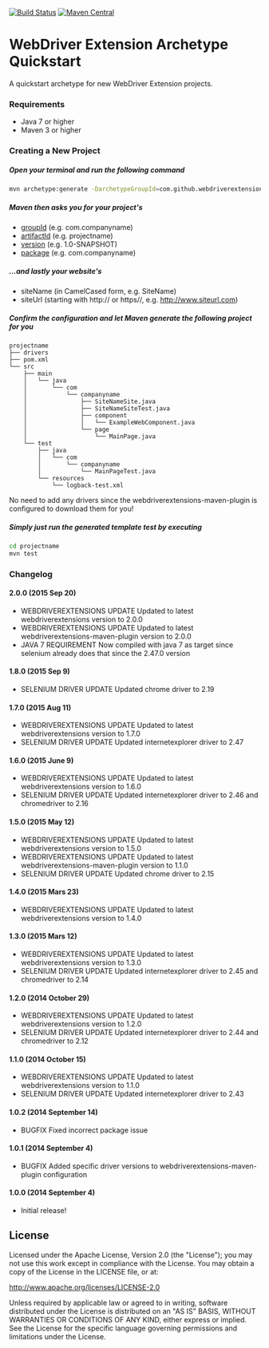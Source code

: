 [![Build Status](https://travis-ci.org/webdriverextensions/webdriverextensions-archetype-quickstart.svg?branch=master)](https://travis-ci.org/webdriverextensions/webdriverextensions-archetype-quickstart)
[![Maven Central](https://img.shields.io/maven-central/v/com.github.webdriverextensions/webdriverextensions-archetype-quickstart.svg)](http://search.maven.org/#search%7Cga%7C1%7Cg%3Acom.github.webdriverextensions)

WebDriver Extension Archetype Quickstart
===================

A quickstart archetype for new WebDriver Extension projects.

### Requirements
- Java 7 or higher
- Maven 3 or higher

### Creating a New Project
##### Open your terminal and run the following command
```sh
mvn archetype:generate -DarchetypeGroupId=com.github.webdriverextensions -DarchetypeArtifactId=webdriverextensions-archetype-quickstart
```

##### Maven then asks you for your project's
- [groupId](http://maven.apache.org/guides/mini/guide-naming-conventions.html)     (e.g. com.companyname)
- [artifactId](http://maven.apache.org/guides/mini/guide-naming-conventions.html)  (e.g. projectname)
- [version](http://maven.apache.org/guides/mini/guide-naming-conventions.html)     (e.g. 1.0-SNAPSHOT)
- [package](http://maven.apache.org/guides/mini/guide-naming-conventions.html)     (e.g. com.companyname)

##### ...and lastly your website's
- siteName   (in CamelCased form, e.g. SiteName)
- siteUrl    (starting with http:// or https//, e.g. http://www.siteurl.com)

##### Confirm the configuration and let Maven generate the following project for you
```
projectname
├── drivers
├── pom.xml
└── src
    ├── main
    │   └── java
    │       └── com
    │           └── companyname
    │               ├── SiteNameSite.java
    │               ├── SiteNameSiteTest.java
    │               ├── component
    │               │   └── ExampleWebComponent.java
    │               └── page
    │                   └── MainPage.java
    └── test
        ├── java
        │   └── com
        │       └── companyname
        │           └── MainPageTest.java
        └── resources
            └── logback-test.xml
```

No need to add any drivers since the webdriverextensions-maven-plugin is configured to download
them for you!

##### Simply just run the generated template test by executing

```sh
cd projectname
mvn test
```

### Changelog

#### 2.0.0 (2015 Sep 20)
- WEBDRIVEREXTENSIONS UPDATE Updated to latest webdriverextensions version to 2.0.0
- WEBDRIVEREXTENSIONS UPDATE Updated to latest webdriverextensions-maven-plugin version to 2.0.0
- JAVA 7 REQUIREMENT Now compiled with java 7 as target since selenium already does that since the 2.47.0 version

#### 1.8.0 (2015 Sep 9)
- SELENIUM DRIVER UPDATE Updated chrome driver to 2.19

#### 1.7.0 (2015 Aug 11)
- WEBDRIVEREXTENSIONS UPDATE Updated to latest webdriverextensions version to 1.7.0
- SELENIUM DRIVER UPDATE Updated internetexplorer driver to 2.47

#### 1.6.0 (2015 June 9)
- WEBDRIVEREXTENSIONS UPDATE Updated to latest webdriverextensions version to 1.6.0
- SELENIUM DRIVER UPDATE Updated internetexplorer driver to 2.46 and chromedriver to 2.16

#### 1.5.0 (2015 May 12)
- WEBDRIVEREXTENSIONS UPDATE Updated to latest webdriverextensions version to 1.5.0
- WEBDRIVEREXTENSIONS UPDATE Updated to latest webdriverextensions-maven-plugin version to 1.1.0
- SELENIUM DRIVER UPDATE Updated chrome driver to 2.15

#### 1.4.0 (2015 Mars 23)
- WEBDRIVEREXTENSIONS UPDATE Updated to latest webdriverextensions version to 1.4.0

#### 1.3.0 (2015 Mars 12)
- WEBDRIVEREXTENSIONS UPDATE Updated to latest webdriverextensions version to 1.3.0
- SELENIUM DRIVER UPDATE Updated internetexplorer driver to 2.45 and chromedriver to 2.14

#### 1.2.0 (2014 October 29)
- WEBDRIVEREXTENSIONS UPDATE Updated to latest webdriverextensions version to 1.2.0
- SELENIUM DRIVER UPDATE Updated internetexplorer driver to 2.44 and chromedriver to 2.12

#### 1.1.0 (2014 October 15)
- WEBDRIVEREXTENSIONS UPDATE Updated to latest webdriverextensions version to 1.1.0
- SELENIUM DRIVER UPDATE Updated internetexplorer driver to 2.43

#### 1.0.2 (2014 September 14)
- BUGFIX Fixed incorrect package issue

#### 1.0.1 (2014 September 4)
- BUGFIX Added specific driver versions to webdriverextensions-maven-plugin configuration


#### 1.0.0 (2014 September 4)
- Initial release!

## License

Licensed under the Apache License, Version 2.0 (the "License");
you may not use this work except in compliance with the License.
You may obtain a copy of the License in the LICENSE file, or at:

   http://www.apache.org/licenses/LICENSE-2.0

Unless required by applicable law or agreed to in writing, software
distributed under the License is distributed on an "AS IS" BASIS,
WITHOUT WARRANTIES OR CONDITIONS OF ANY KIND, either express or implied.
See the License for the specific language governing permissions and
limitations under the License.
